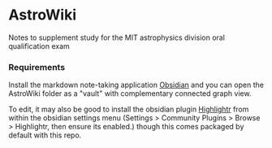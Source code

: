 # AstroWiki
Notes to supplement study for the MIT astrophysics division oral qualification exam

### Requirements
Install the markdown note-taking application [Obsidian](https://obsidian.md/) and you can open the AstroWiki folder as a "vault" with complementary connected graph view.

To edit, it may also be good to install the obsidian plugin [Highlightr](https://github.com/chetachiezikeuzor/Highlightr-Plugin) from within the obsidian settings menu (Settings > Community Plugins > Browse > Highlightr, then ensure its enabled.) though this comes packaged by default with this repo.
